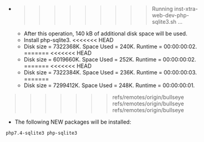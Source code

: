 * >>>>>>>>> Running inst-xtra-web-dev-php-sqlite3.sh ...
  * After this operation, 140 kB of additional disk space will be used.
  * Install php-sqlite3.
<<<<<<< HEAD
  * Disk size = 7322368K. Space Used = 240K. Runtime = 00:00:00:02.
=======
<<<<<<< HEAD
  * Disk size = 6019660K. Space Used = 252K. Runtime = 00:00:00:02.
=======
<<<<<<< HEAD
  * Disk size = 7322384K. Space Used = 236K. Runtime = 00:00:00:03.
=======
  * Disk size = 7299412K. Space Used = 248K. Runtime = 00:00:00:01.
>>>>>>> refs/remotes/origin/bullseye
>>>>>>> refs/remotes/origin/bullseye
>>>>>>> refs/remotes/origin/bullseye
  * The following NEW packages will be installed:
  ```bash
php7.4-sqlite3 php-sqlite3
  ```
